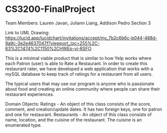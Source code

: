 # CS3200-FinalProject
Team Members: Lauren Javan, Juliann Liang, Addison Pedro
Section 3

Link to UML Drawing: https://lucid.app/lucidchart/invitations/accept/inv_7b2c6b6c-b044-488d-9a9c-3e2e4637047f?viewport_loc=255%2C-63%2C1474%2C1150%2CHWEp-vi-RSFO

This is a minimal viable product that is similar to how Yelp works where each Patron (user) is able to Rate a Restaurant. In order to create this restaurant rater, we have developed a web application that works with a mySQL database to keep track of ratings for a restaurant from all users. 

The typical users that may use our program is anyone who is passionate about food and creating an online community where people can share their restaurant experiences.

Domain Objects:
Ratings - An object of this class consists of the score, comment, and creation/update dates. It has two foreign keys, one for patron and one for restaurant.
Restaurants - An object of this class consists of name, location, and the cuisine of the restaurant. The cuisine is an enumerated type.
